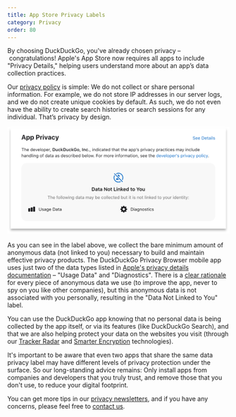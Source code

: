 ```yaml
---
title: App Store Privacy Labels
category: Privacy
order: 80
---
```


By choosing DuckDuckGo, you've already chosen privacy – congratulations! Apple's App Store now requires all apps to include "Privacy Details," helping users understand more about an app’s data collection practices.

Our [privacy policy](https://duckduckgo.com/privacy) is simple: We do not collect or share personal information. For example, we do not store IP addresses in our server logs, and we do not create unique cookies by default. As such, we do not even have the ability to create search histories or search sessions for any individual. That’s privacy by design. 

![Screenshot of the DuckDuckGo app privacy label.](/images/duckduckgo-privacy-label.png)

As you can see in the label above, we collect the bare minimum amount of anonymous data (not linked to you) necessary to build and maintain effective privacy products. The DuckDuckGo Privacy Browser mobile app uses just two of the data types listed in [Apple's privacy details documentation](https://developer.apple.com/app-store/app-privacy-details/) – "Usage Data" and "Diagnostics". There is a [clear rationale](https://help.duckduckgo.com/duckduckgo-help-pages/privacy/atb/) for every piece of anonymous data we use (to improve the app, never to spy on you like other companies), but this anonymous data is not associated with you personally, resulting in the "Data Not Linked to You" label. 

You can use the DuckDuckGo app knowing that no personal data is being collected by the app itself, or via its features (like DuckDuckGo Search), and that we are also helping protect your data on the websites you visit (through our [Tracker Radar](https://spreadprivacy.com/duckduckgo-tracker-radar/) and [Smarter Encryption](https://spreadprivacy.com/duckduckgo-smarter-encryption/) technologies).

It's important to be aware that even two apps that share the same data privacy label may have different levels of privacy protection under the surface. So our long-standing advice remains: Only install apps from companies and developers that you truly trust, and remove those that you don't use, to reduce your digital footprint.

You can get more tips in our [privacy newsletters](https://duckduckgo.com/newsletter), and if you have any concerns, please feel free to <a href="https://help.duckduckgo.com/duckduckgo-help-pages/company/contact-us/">contact us</a>.
